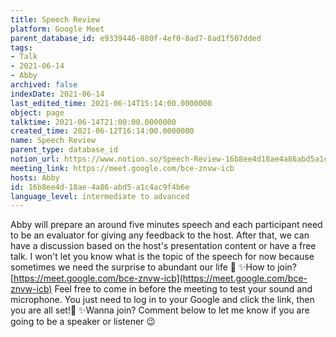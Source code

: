 ```yaml
---
title: Speech Review
platform: Google Meet
parent_database_id: e9339446-880f-4ef0-8ad7-8ad1f507dded
tags:
- Talk
- 2021-06-14
- Abby
archived: false
indexDate: 2021-06-14
last_edited_time: 2021-06-14T15:14:00.0000000
object: page
talktime: 2021-06-14T21:00:00.0000000
created_time: 2021-06-12T16:14:00.0000000
name: Speech Review
parent_type: database_id
notion_url: https://www.notion.so/Speech-Review-16b8ee4d18ae4a86abd5a1c4ac9f4b6e
meeting_link: https://meet.google.com/bce-znvw-icb
hosts: Abby
id: 16b8ee4d-18ae-4a86-abd5-a1c4ac9f4b6e
language_level: intermediate to advanced
---
```


Abby will prepare an around five minutes speech and each participant need to be an evaluator for giving any feedback to the host. After that, we can have a discussion based on the host's presentation content or have a free talk. I won't let you know what is the topic of the speech for now because sometimes we need the surprise to abundant our life 🥰
✨How to join?
 [https://meet.google.com/bce-znvw-icb](https://meet.google.com/bce-znvw-icb) 
Feel free to come in before the meeting to test your sound and microphone. You just need to log in to your Google and click the link, then you are all set!🥳 
✨Wanna join?
Comment below to let me know if you are going to be a speaker or listener 😉

